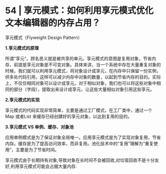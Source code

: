 # 54 | 享元模式：如何利用享元模式优化文本编辑器的内存占用？

享元模式（Flyweight Design Pattern）

**1.享元模式的原理**

所谓“享元”，顾名思义就是被共享的单元。享元模式的意图是复用对象，节省内存，前提是享元对象是不可变对象。具体来讲，当一个系统中存在大量重复对象的时候，我们就可以利用享元模式，将对象设计成享元，在内存中只保留一份实例，供多处代码引用，这样可以减少内存中对象的数量，以起到节省内存的目的。实际上，不仅仅相同对象可以设计成享元，对于相似对象，我们也可以将这些对象中相同的部分（字段），提取出来设计成享元，让这些大量相似对象引用这些享元。

**2.享元模式的实现**

享元模式的代码实现非常简单，主要是通过工厂模式，在工厂类中，通过一个 Map 或者List 来缓存已经创建好的享元对象，以达到复用的目的。

**3.享元模式 VS 单例、缓存、对象池**

应用单例模式是为了保证对象全局唯一。应用享元模式是为了实现对象复用，节省内存。缓存是为了提高访问效率，而非复用。池化技术中的“复用”理解为“重复使用”，主要是为了节省时间。



享元模式由于长期持有对象,导致对象在长时间不会被回收,对垃圾回收不是十分友好,利用享元模式可能会占据大量内存.